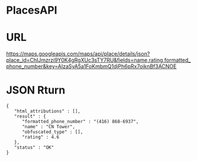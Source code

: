 # PlacesAPI
# URL
https://maps.googleapis.com/maps/api/place/details/json?place_id=ChIJmzrzi9Y0K4gRgXUc3sTY7RU&fields=name,rating,formatted_phone_number&key=AIzaSyA5a1FoKmbmQ1djPh6pRx7oiknBf3ACNOE
# JSON Rturn
```
{
   "html_attributions" : [],
   "result" : {
      "formatted_phone_number" : "(416) 868-6937",
      "name" : "CN Tower",
      "obfuscated_type" : [],
      "rating" : 4.6
   },
   "status" : "OK"
}
```
